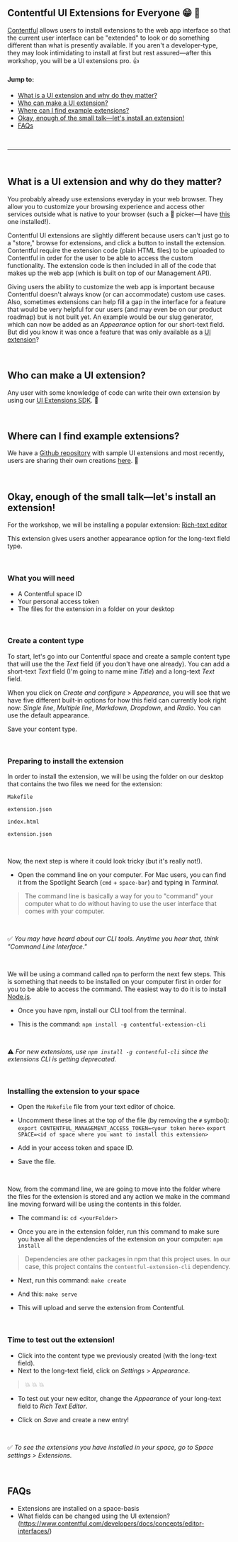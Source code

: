 ## Contentful UI Extensions for Everyone :grin: :tada:


[Contentful](https://www.contentful.com/) allows users to install extensions to the web app interface so that the current user interface can be "extended" to look or do something different than what is presently available. If you aren't a developer-type, they may look intimidating to install at first but rest assured&mdash;after this workshop, you will be a UI extensions pro. :+1:

#### Jump to:
- [What is a UI extension and why do they matter?](#what-is-a-ui-extension-and-why-do-they-matter)
- [Who can make a UI extension?](#who-can-make-a-ui-extension)
- [Where can I find example extensions?](#where-can-i-find-example-extensions)
- [Okay, enough of the small talk&mdash;let's install an extension!](#okay-enough-of-the-small-talk&mdash;lets-install-an-extension)
- [FAQs](#faqs)

<br>
<hr>
<br>

## What is a UI extension and why do they matter?

You probably already use extensions everyday in your web browser. They allow you to customize your browsing experience and access other services outside what is native to your browser (such a  :rainbow:  picker&mdash;I have [this](https://goo.gl/xdYHW) one installed!).

Contentful UI extensions are slightly different because users can't just go to a "store," browse for extensions, and click a button to install the extension. Contentful require the extension code (plain HTML files) to be uploaded to Contentful in order for the user to be able to access the custom functionality. The extension code is then included in all of the code that makes up the web app (which is built on top of our Management API).

Giving users the ability to customize the web app is important because Contentful doesn't always know (or can accommodate) custom use cases. Also, sometimes extensions can help fill a gap in the interface for a feature that would be very helpful for our users (and may even be on our product roadmap) but is not built yet. An example would be our slug generator, which can now be added as an _Appearance_ option for our short-text field. But did you know it was once a feature that was only available as a [UI extension](https://github.com/contentful/extensions/tree/master/samples/slug)?

<br>

## Who can make a UI extension?
Any user with some knowledge of code can write their own extension by using our [UI Extensions SDK](https://github.com/contentful/ui-extensions-sdk). :punch:

<br>

## Where can I find example extensions?
We have a [Github repository](https://github.com/contentful/extensions) with sample UI extensions and most recently, users are sharing their own creations [here](https://www.contentfulcommunity.com/c/ecosystem/show-us-your-extension). :beers:

<br>

## Okay, enough of the small talk&mdash;let's install an extension!

For the workshop, we will be installing a popular extension: [Rich-text editor](https://github.com/contentful/extensions/tree/master/samples/alloy-editor)

This extension gives users another appearance option for the long-text field type.

<br>

### What you will need
- A Contentful space ID
- Your personal access token
- The files for the extension in a folder on your desktop

<br>

### Create a content type
To start, let's go into our Contentful space and create a sample content type that will use the the _Text_ field (if you don't have one already). You can add a short-text  _Text_ field (I'm going to name mine _Title_) and a long-text _Text_ field.

When you click on _Create and configure_ > _Appearance_, you will see that we have five different built-in options for how this field can currently look right now: _Single line_, _Multiple line_, _Markdown_, _Dropdown_, and _Radio_. You can use the default appearance.

Save your content type.

<br>

### Preparing to install the extension

In order to install the extension, we will be using the folder on our desktop that contains the two files we need for the extension:

`Makefile`

`extension.json`

`index.html`

`extension.json`

<br>

Now, the next step is where it could look tricky (but it's really not!).

- Open the command line on your computer. For Mac users, you can find it from the Spotlight Search (`cmd` + `space-bar`) and typing in _Terminal_.

> The command line is basically a way for you to "command" your computer what to do without having to use the user interface that comes with your computer.

<br>

:white_check_mark:	_You may have heard about our CLI tools. Anytime you hear that, think "Command Line Interface."_

<br>

We will be using a command called `npm` to perform the next few steps. This is something that needs to be installed on your computer first in order for you to be able to access the command. The easiest way to do it is to install [Node.js](https://docs.npmjs.com/getting-started/installing-node).

- Once you have npm, install our CLI tool from the terminal.

- This is the command:
`npm install -g contentful-extension-cli`

<br>

:warning:  _For new extensions, use `npm install -g contentful-cli` since the extensions CLI is getting deprecated._


<br>

### Installing the extension to your space

- Open the `Makefile` file from your text editor of choice.

- Uncomment these lines at the top of the file (by removing the `#` symbol):
`export CONTENTFUL_MANAGEMENT_ACCESS_TOKEN=<your token here>`
`export SPACE=<id of space where you want to install this extension>`

- Add in your access token and space ID.

- Save the file.

<br>

Now, from the command line, we are going to move into the folder where the files for the extension is stored and any action we make in the command line moving forward will be using the contents in this folder.

- The command is:
`cd <yourFolder>`

- Once you are in the extension folder, run this command to make sure you have all the dependencies of the extension on your computer:
`npm install`

> Dependencies are other packages in npm that this project uses. In our case, this project contains the `contentful-extension-cli` dependency.

- Next, run this command:
`make create`

- And this:
`make serve`

- This will upload and serve the extension from Contentful.

<br>

### Time to test out the extension!
- Click into the content type we previously created (with the long-text field).
- Next to the long-text field, click on _Settings_ > _Appearance_.

> :boom: :boom: :boom:

- To test out your new editor, change the _Appearance_ of your long-text field to _Rich Text Editor_.

- Click on _Save_ and create a new entry!

<br>

:white_check_mark: _To see the extensions you have installed in your space, go to _Space settings_ > _Extensions_._

<br>


## FAQs
- Extensions are installed on a space-basis
- What fields can be changed using the UI extension? (https://www.contentful.com/developers/docs/concepts/editor-interfaces/)
